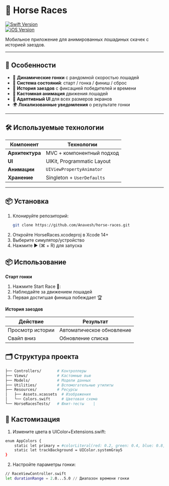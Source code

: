 # 🐎 Horse Races

[![Swift Version](https://img.shields.io/badge/Swift-5.7-orange.svg)](https://swift.org)  
[![iOS Version](https://img.shields.io/badge/iOS-15%2B-blue)](https://developer.apple.com/ios/)

Мобильное приложение для анимированных лошадиных скачек с историей заездов.

---

## 🚀 Особенности

- 🎲 **Динамические гонки** с рандомной скоростью лошадей  
- 🧭 **Система состояний**: старт / гонка / финиш / сброс  
- 📜 **История заездов** с фиксацией победителей и времени  
- 🏇 **Кастомная анимация** движения лошадей  
- 📱 **Адаптивный UI** для всех размеров экранов  
- 🌍 **Локализованные уведомления** о результате гонки  

---

## 🛠 Используемые технологии

| Компонент       | Технологии                          |
|-----------------|-------------------------------------|
| **Архитектура** | MVC + компонентный подход           |
| **UI**          | UIKit, Programmatic Layout          |
| **Анимации**    | `UIViewPropertyAnimator`            |
| **Хранение**    | Singleton + `UserDefaults`          |

---

## 📦 Установка

1. Клонируйте репозиторий:
   ```bash
   git clone https://github.com/Anavesh/horse-races.git
2. Откройте HorseRaces.xcodeproj в Xcode 14+
3. Выберите симулятор/устройство
4. Нажмите ▶️ (⌘ + R) для запуска

## 📦 Использование
**Старт гонки**

1. Нажмите Start Race 🏁:
2. Наблюдайте за движением лошадей
3. Первая достигшая финиша побеждает 🏆

**История заездов**

| Действие        | Результат                           |
|-----------------|-------------------------------------|
| Просмотр истории| Автоматическое обновление           |
| Свайп вниз      | Обновление списка                   |

## 🗂 Структура проекта
   ```bash
├── Controllers/       # Контроллеры
├── Views/             # Кастомные вью
├── Models/            # Модели данных
├── Utilities/         # Вспомогательные утилиты
├── Resources/         # Ресурсы
│   ├── Assets.xcassets  # Изображения
│   └── Colors.swift     # Цветовая схема
└── HorseRacesTests/   # Юнит-тесты    |
```
##  🎨 Кастомизация
1. Измените цвета в UIColor+Extensions.swift:
```bash
enum AppColors {
    static let primary = #colorLiteral(red: 0.2, green: 0.4, blue: 0.8, alpha: 1)
    static let trackBackground = UIColor.systemGray5
}
```
2. Настройте параметры гонки:
```bash
// RaceViewController.swift
let durationRange = 2.0...5.0 // Диапазон времени гонки
```


